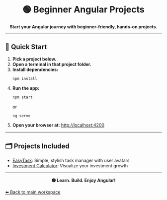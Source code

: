 <!-- filepath: c:\Users\ABC\Documents\Github\Angular\Beginner\README.md -->
<h1 align="center">🟢 Beginner Angular Projects</h1>

<p align="center">
  <b>Start your Angular journey with beginner-friendly, hands-on projects.</b>
</p>

---

## 🚀 Quick Start

1. **Pick a project below.**
2. **Open a terminal in that project folder.**
3. **Install dependencies:**
   ```cmd
   npm install
   ```
4. **Run the app:**
   ```cmd
   npm start
   ```
   or
   ```cmd
   ng serve
   ```
5. **Open your browser at:** [http://localhost:4200](http://localhost:4200)

---

## 🗂️ Projects Included

- [EasyTask](./EasyTask): Simple, stylish task manager with user avatars
- [Investment Calculator](./InvestmentCalculator): Visualize your investment growth

---

<p align="center">
  <b>🟢 Learn. Build. Enjoy Angular!</b>
</p>

[⬅️ Back to main workspace](../README.md)
